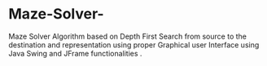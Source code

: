 # Maze-Solver-
Maze Solver Algorithm based on Depth First Search from source to the destination and representation using proper Graphical user Interface using Java Swing and JFrame functionalities . 
